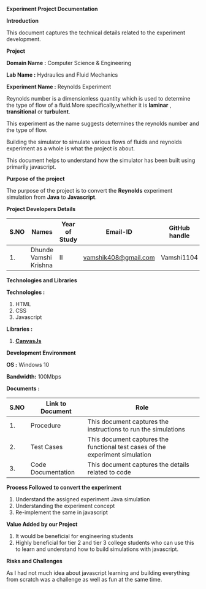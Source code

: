 **Experiment Project Documentation**

**Introduction**

This  document captures the technical details related to the experiment development.

**Project**

**Domain Name :** Computer Science &amp; Engineering

**Lab Name :**  Hydraulics and Fluid Mechanics

**Experiment Name :** Reynolds Experiment

Reynolds number is a dimensionless quantity which is used to determine the type of flow of a     fluid.More specifically,whether it is **laminar** , **transitional** or **turbulent**.

This experiment as the name suggests determines the reynolds number and the type of flow.

Building the simulator to simulate various flows of fluids and reynolds experiment as a whole is what the project is about.

This document helps to understand how the simulator has been built using primarily javascript.



**Purpose of the project**

The purpose of the project is to convert the **Reynolds** experiment simulation from **Java** to **Javascript**.





**Project Developers Details**

| **S.NO** | **Names** | **Year of Study** | **Email-ID** | **GitHub handle** |
| --- | --- | --- | --- | --- |
| 1. | Dhunde Vamshi Krishna | II | vamshik408@gmail.com | Vamshi1104 |

**Technologies and Libraries**

**Technologies :**

1. HTML
2. CSS
3. Javascript

**Libraries :**

1. [**CanvasJs**](https://canvasjs.com/)

**Development Environment**

**OS :** Windows 10

**Bandwidth:** 100Mbps

**Documents :**

| **S.NO** | **Link to Document** | **Role** |
| --- | --- | --- |
| 1. | Procedure | This document captures the instructions to run the simulations |
| 2. | Test Cases | This document captures the functional test cases of the experiment simulation |
| 3. | Code Documentation | This document captures the  details related to code |





**Process Followed to convert the experiment**

1. Understand the assigned experiment Java simulation
2. Understanding the experiment concept
3. Re-implement the same in javascript

**Value Added by our Project**

1. It would be beneficial for engineering students
2. Highly beneficial for tier 2 and tier 3 college students who can use this to learn and understand how to build simulations with javascript.

**Risks and Challenges**

As I had not much idea about javascript learning and building everything from scratch was a challenge as well as fun at the same time.
